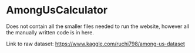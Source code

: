 # AmongUsCalculator

Does not contain all the smaller files needed to run the website, however all the manually written code is in here.

Link to raw dataset: https://www.kaggle.com/ruchi798/among-us-dataset

